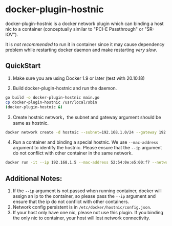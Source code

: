 # docker-plugin-hostnic

docker-plugin-hostnic is a docker network plugin which can binding a host nic to a container (conceptually similar to "PCI-E Passthrough" or "SR-IOV").

It is *not recommended* to run it in container since it may cause dependency problem while restarting docker daemon and make restarting *very slow*.

## QuickStart

1. Make sure you are using Docker 1.9 or later (test with 20.10.18)

2. Build docker-plugin-hostnic and run the daemon.

```bash
go build -o docker-plugin-hostnic main.go
cp docker-plugin-hostnic /usr/local/sbin
(docker-plugin-hostnic &)
```

3. Create hostnic network，the subnet and gateway argument should be same as hostnic.

```bash
docker network create -d hostnic --subnet=192.168.1.0/24 --gateway 192.168.1.1 network1
```

4. Run a container and binding a special hostnic. We use `--mac-address` argument to identify the hostnic. Please ensure that the `--ip` argument do not conflict with other container in the same network.

```bash
docker run -it --ip 192.168.1.5 --mac-address 52:54:0e:e5:00:f7 --network network1 ubuntu:22.04 bash
```

## Additional Notes:

1. If the `--ip` argument is not passed when running container, docker will assign an ip to the container, so please pass the `--ip` argument and ensure that the ip do not conflict with other containers.
2. Network config persistent is in `/etc/docker/hostnic/config.json`.
3. If your host only have one nic, please not use this plugin. If you binding the only nic to container, your host will lost network connectivity.
